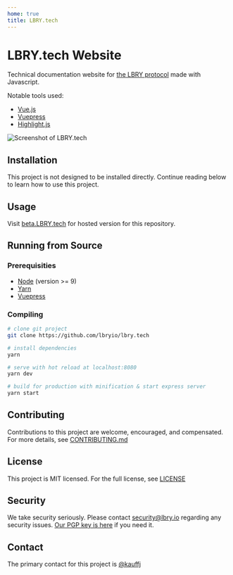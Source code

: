 ```yaml
---
home: true
title: LBRY.tech
---
```


# LBRY.tech Website

Technical documentation website for [the LBRY protocol](https://lbry.io/) made with Javascript. 

Notable tools used:

* [Vue.js](https://vuejs.org/)
* [Vuepress](https://vuepress.vuejs.org/)
* [Highlight.js](https://highlightjs.org/)

![Screenshot of LBRY.tech](https://spee.ch/f/lbry-tech-screenshot.png)

## Installation

This project is not designed to be installed directly. Continue reading below to learn how to use this project.

## Usage

Visit [beta.LBRY.tech](https://beta.lbry.tech) for hosted version for this repository.

## Running from Source

### Prerequisities

* [Node](https://nodejs.org/) (version >= 9)
* [Yarn](https://yarnpkg.com/)
* [Vuepress](https://vuepress.vuejs.org/)

### Compiling 

``` bash
# clone git project
git clone https://github.com/lbryio/lbry.tech

# install dependencies
yarn

# serve with hot reload at localhost:8080
yarn dev

# build for production with minification & start express server
yarn start
```

## Contributing

Contributions to this project are welcome, encouraged, and compensated. For more details, see [CONTRIBUTING.md](CONTRIBUTING.md)

## License

This project is MIT licensed. For the full license, see [LICENSE](LICENSE)

## Security

We take security seriously. Please contact [security@lbry.io](mailto:security@lbry.io) regarding any security issues. [Our PGP key is here](https://keybase.io/lbry/key.asc) if you need it.

## Contact

The primary contact for this project is [@kauffj](https://github.com/kauffj)
